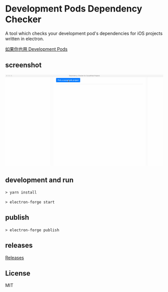 # Development Pods Dependency Checker

A tool which checks your development pod's dependencies for iOS projects written in electron.

[如果你也用 Development Pods](https://zxy.vercel.app/development-pods-dependency-checker)

## screenshot

![](./shot.gif)

## development and run

`> yarn install`

`> electron-forge start`

## publish

`> electron-forge publish`

## releases

[Releases](https://github.com/X140Yu/development-pods-dependency-checker/releases)

## License

MIT
